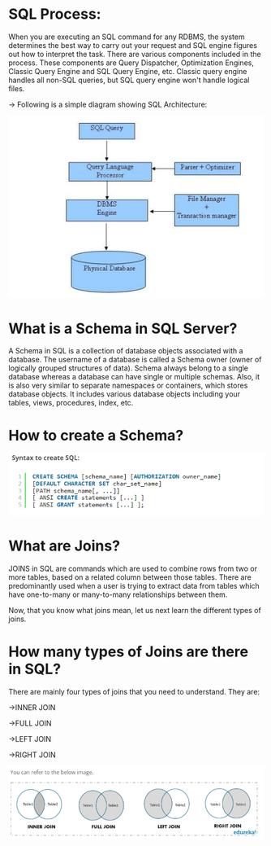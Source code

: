 # SQL Process:
  
When you are executing an SQL command for any RDBMS, the system determines the best way to carry out your
request and SQL engine figures out how to interpret the task.
There are various components included in the process. These components are Query Dispatcher, Optimization
Engines, Classic Query Engine and SQL Query Engine, etc. 
Classic query engine handles all non-SQL queries, but SQL query engine won't handle logical files.

 -> Following is a simple diagram showing SQL Architecture:

![](img/showing%20SQL%20Architecture.PNG)

# What is a Schema in SQL Server?
A Schema in SQL is a collection of database objects associated with a database. The username of a database is called a Schema owner (owner of logically grouped structures of data). Schema always belong to a single database whereas a database can have single or multiple schemas. Also, it is also very similar to separate namespaces or containers, which stores database objects. It includes various database objects including your tables,  views, procedures, index, etc.


# How to create a Schema?
![](img/Create%20SQL%20synthax.PNG)


# What are Joins?
JOINS in SQL are commands which are used to combine rows from two or more tables, based on a related column between those tables.  There are predominantly used when a user is trying to extract data from tables which have one-to-many or many-to-many relationships between them.

Now, that you know what joins mean, let us next learn the different types of joins.

# How many types of Joins are there in SQL?
There are mainly four types of joins that you need to understand. They are:

->INNER JOIN

->FULL JOIN

->LEFT JOIN

->RIGHT JOIN


![](img/joins2.PNG) 
